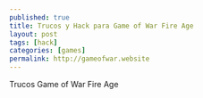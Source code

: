 ```yaml
---
published: true
title: Trucos y Hack para Game of War Fire Age
layout: post
tags: [hack]
categories: [games]
permalink: http://gameofwar.website
---
```

Trucos Game of War Fire Age